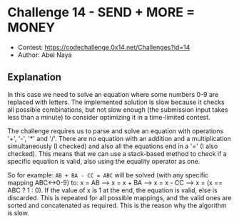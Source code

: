 # Challenge 14 - SEND + MORE = MONEY
- Contest: https://codechallenge.0x14.net/Challenges?id=14
- Author: Abel Naya

## Explanation
In this case we need to solve an equation where some numbers 0-9 are replaced with letters. The implemented solution is slow because it checks all possible combinations, but not slow enough (the submission input takes less than a minute) to consider optimizing it in a time-limited contest.

The challenge requires us to parse and solve an equation with operations '+', '-', '*' and '/'. There are no equation with an addition and a multiplication simultaneously (I checked) and also all the equations end in a '=' (I also checked). This means that we can use a stack-based method to check if a specific equation is valid, also using the equality operator as one. 

So for example: `AB + BA - CC = ABC` will be solved (with any specific mapping ABC<->0-9) to: x = AB --> x = x + BA --> x = x - CC --> x = (x == ABC ? 1 : 0). If the value of x is 1 at the end, the equation is valid, else is discarded. This is repeated for all possible mappings, and the valid ones are sorted and concatenated as required. This is the reason why the algorithm is slow.
